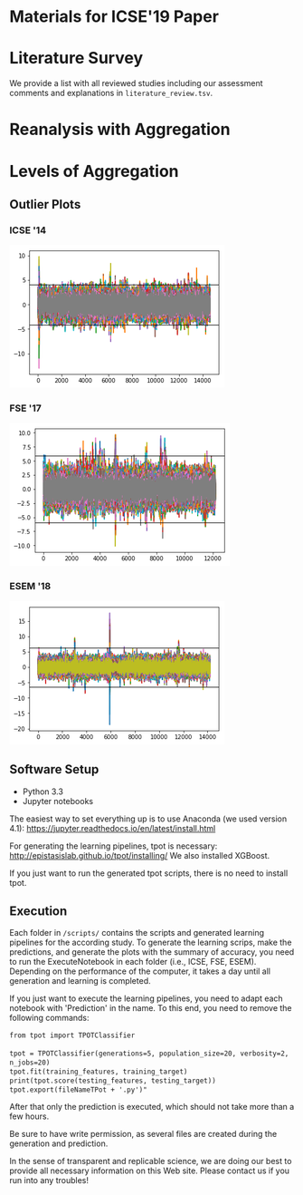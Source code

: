 # Materials for ICSE'19 Paper

# Literature Survey

We provide a list with all reviewed studies including our assessment comments and explanations in `literature_review.tsv`.

# Reanalysis with Aggregation


# Levels of Aggregation

## Outlier Plots

### ICSE '14
![ICSE Outliers](ICSE_Outliers.png)

### FSE '17
![FSE Outliers](FSE_Outliers.png)

### ESEM '18
![ESEM Outliers](ESEM_Outliers.png)

## Software Setup

* Python 3.3
* Jupyter notebooks

The easiest way to set everything up is to use Anaconda (we used version 4.1): https://jupyter.readthedocs.io/en/latest/install.html

For generating the learning pipelines, tpot is necessary: http://epistasislab.github.io/tpot/installing/
We also installed XGBoost.

If you just want to run the generated tpot scripts, there is no need to install tpot.

## Execution

Each folder in `/scripts/` contains the scripts and generated learning pipelines for the according study. To generate the learning scrips, make the predictions, and generate the plots with the summary of accuracy, you need to run the ExecuteNotebook in each folder (i.e., ICSE, FSE, ESEM). Depending on the performance of the computer, it takes a day until all generation and learning is completed.

If you just want to execute the learning pipelines, you need to adapt each notebook with 'Prediction' in the name. To this end, you need to remove the following commands:

```
from tpot import TPOTClassifier

tpot = TPOTClassifier(generations=5, population_size=20, verbosity=2, n_jobs=20)
tpot.fit(training_features, training_target)
print(tpot.score(testing_features, testing_target))
tpot.export(fileNameTPot + '.py')"
```

After that only the prediction is executed, which should not take more than a few hours.

Be sure to have write permission, as several files are created during the generation and prediction.

In the sense of transparent and replicable science, we are doing our best to provide all necessary information on this Web site. Please contact us if you run into any troubles!

